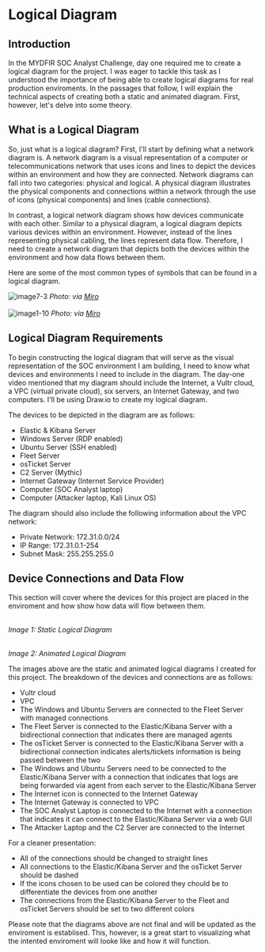 # Logical Diagram

## Introduction
In the MYDFIR SOC Analyst Challenge, day one required me to create a logical diagram for the project. I was eager to tackle this task as I understood the importance of being able to create logical diagrams for real production enviroments. In the passages that follow, I will explain the technical aspects of creating both a static and animated diagram. First, however, let's delve into some theory.

## What is a Logical Diagram
So, just what is a logical diagram? First, I'll start by defining what a network diagram is. A network diagram is a visual representation of a computer or telecommunications network that uses icons and lines to depict the devices within an environment and how they are connected. Network diagrams can fall into two categories: physical and logical. A physical diagram illustrates the physical components and connections within a network through the use of icons (physical components) and lines (cable connections).

In contrast, a logical network diagram shows how devices communicate with each other. Similar to a physical diagram, a logical diagram depicts various devices within an environment. However, instead of the lines representing physical cabling, the lines represent data flow. Therefore, I need to create a network diagram that depicts both the devices within the environment and how data flows between them.

Here are some of the most common types of symbols that can be found in a logical diagram.

![image7-3](https://github.com/user-attachments/assets/08c5f8f3-1465-43b6-8e27-b4a576a825e7)
*Photo: via <a href="https://miro.com/blog/network-diagram/">Miro</a>*
<br>
<br>
![image1-10](https://github.com/user-attachments/assets/f4885289-be80-4347-a1c4-8406e79b23bd)
*Photo: via <a href="https://miro.com/blog/network-diagram/">Miro</a>*

## Logical Diagram Requirements
To begin constructing the logical diagram that will serve as the visual representation of the SOC environment I am building, I need to know what devices and environments I need to include in the diagram. The day-one video mentioned that my diagram should include the Internet, a Vultr cloud, a VPC (virtual private cloud), six servers, an Internet Gateway, and two computers. I'll be using Draw.io to create my logical diagram.

The devices to be depicted in the diagram are as follows:
- Elastic & Kibana Server
- Windows Server (RDP enabled)
- Ubuntu Server (SSH enabled)
- Fleet Server
- osTicket Server
- C2 Server (Mythic)
- Internet Gateway (Internet Service Provider)
- Computer (SOC Analyst laptop)
- Computer (Attacker laptop, Kali Linux OS)

The diagram should also include the following information about the VPC network:
- Private Network: 172.31.0.0/24
- IP Range: 172.31.0.1-254
- Subnet Mask: 255.255.255.0

## Device Connections and Data Flow
This section will cover where the devices for this project are placed in the enviroment and how show how data will flow between them. 
<br>
<br>

*Image 1: Static Logical Diagram*
<br>
<br>

*Image 2: Animated Logical Diagram*

The images above are the static and animated logical diagrams I created for this project. The breakdown of the devices and connections are as follows:
- Vultr cloud
- VPC 
- The Windows and Ubuntu Servers are connected to the Fleet Server with managed connections
- The Fleet Server is connected to the Elastic/Kibana Server with a bidirectional connection that indicates there are managed agents
- The osTicket Server is connected to the Elastic/Kibana Server with a bidirectional connection indicates alerts/tickets information is being passed between the two
- The Windows and Ubuntu Servers need to be connected to the Elastic/Kibana Server with a connection that indicates that logs are being forwarded via agent from each server to the Elastic/Kibana Server
- The Internet icon is connected to the Internet Gateway
- The Internet Gateway is connected to VPC
- The SOC Analyst Laptop is connected to the Internet with a connection that indicates it can connect to the Elastic/Kibana Server via a web GUI
- The Attacker Laptop and the C2 Server are connected to the Internet

For a cleaner presentation:
- All of the connections should be changed to straight lines
- All connections to the Elastic/Kibana Server and the osTicket Server should be dashed
- If the icons chosen to be used can be colored they chould be to differentiate the devices from one another
- The connections from the Elastic/Kibana Server to the Fleet and osTicket Servers should be set to two different colors

Please note that the diagrams above are not final and will be updated as the enviroment is establised. This, however, is a great start to visualizing what the intented enviroment will looke like and how it will function.
